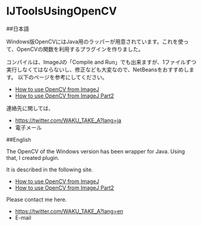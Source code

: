 # IJToolsUsingOpenCV

##日本語

Windows版OpenCVにはJava用のラッパーが用意されています。これを使って、OpenCVの関数を利用するプラグインを作りました。

コンパイルは、ImageJの「Compile and Run」でも出来ますが、1ファイルずつ実行しなくてはならないし、修正なども大変なので、NetBeansをおすすめします。
以下のページを参考にしてください。

* [How to use OpenCV from ImageJ](http://www.ne.jp/asahi/umi/noboru/#How_to_use_OpenCV_from_ImageJ)
* [How to use OpenCV from ImageJ Part2](http://www.ne.jp/asahi/umi/noboru/#How_to_use_OpenCV_from_ImageJ_Part2)

連絡先に関しては、
* https://twitter.com/WAKU_TAKE_A?lang=ja
* 電子メール

##English

The OpenCV of the Windows version has been wrapper for Java. Using that, I created plugin.

It is described in the following site.

* [How to use OpenCV from ImageJ](HowToCmpile01)
* [How to use OpenCV from ImageJ Part2](HowToCmpile02)

Please contact me here.
* https://twitter.com/WAKU_TAKE_A?lang=en
* E-mail
